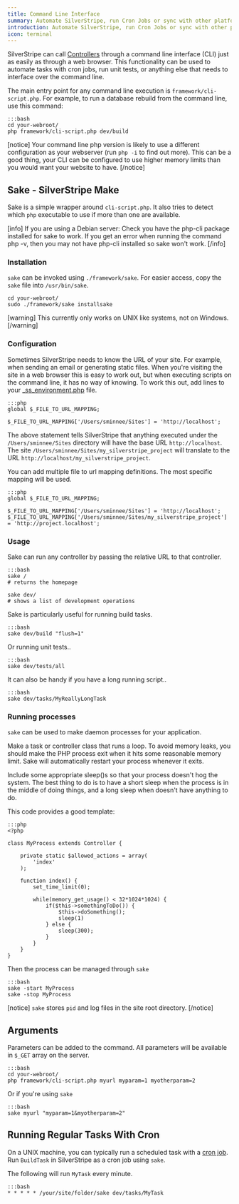 ```yaml
---
title: Command Line Interface
summary: Automate SilverStripe, run Cron Jobs or sync with other platforms through the Command Line Interface.
introduction: Automate SilverStripe, run Cron Jobs or sync with other platforms through the Command Line Interface.
icon: terminal
---
```

SilverStripe can call [Controllers](../controllers) through a command line interface (CLI) just as easily as through a 
web browser. This functionality can be used to automate tasks with cron jobs, run unit tests, or anything else that 
needs to interface over the command line.

The main entry point for any command line execution is `framework/cli-script.php`. For example, to run a database 
rebuild from the command line, use this command:
	
	:::bash
	cd your-webroot/
	php framework/cli-script.php dev/build

[notice]
Your command line php version is likely to use a different configuration as your webserver (run `php -i` to find out 
more). This can be a good thing, your CLI can be configured to use higher memory limits than you would want your website
to have.
[/notice]

## Sake - SilverStripe Make

Sake is a simple wrapper around `cli-script.php`. It also tries to detect which `php` executable to use if more than one 
are available.

[info]
If you are using a Debian server: Check you have the php-cli package installed for sake to work. If you get an error 
when running the command php -v, then you may not have php-cli installed so sake won't work.
[/info]

### Installation

`sake` can be invoked using `./framework/sake`. For easier access, copy the `sake` file into `/usr/bin/sake`.

	cd your-webroot/
	sudo ./framework/sake installsake

[warning]
This currently only works on UNIX like systems, not on Windows.
[/warning]

### Configuration

Sometimes SilverStripe needs to know the URL of your site. For example, when sending an email or generating static 
files. When you're visiting the site in a web browser this is easy to work out, but when executing scripts on the 
command line, it has no way of knowing. To work this out, add lines to your 
[_ss_environment.php](/getting_started/environment_management) file.

	:::php
	global $_FILE_TO_URL_MAPPING;

	$_FILE_TO_URL_MAPPING['/Users/sminnee/Sites'] = 'http://localhost';

The above statement tells SilverStripe that anything executed under the `/Users/sminnee/Sites` directory will have the
base URL `http://localhost`. The site `/Users/sminnee/Sites/my_silverstripe_project` will translate to the URL
`http://localhost/my_silverstripe_project`.

You can add multiple file to url mapping definitions. The most specific mapping will be used.

	:::php
	global $_FILE_TO_URL_MAPPING;

	$_FILE_TO_URL_MAPPING['/Users/sminnee/Sites'] = 'http://localhost';
	$_FILE_TO_URL_MAPPING['/Users/sminnee/Sites/my_silverstripe_project'] = 'http://project.localhost';

### Usage

Sake can run any controller by passing the relative URL to that controller.

	:::bash
	sake /
	# returns the homepage

	sake dev/
	# shows a list of development operations

Sake is particularly useful for running build tasks.
	
	:::bash
	sake dev/build "flush=1"

Or running unit tests..

	:::bash
	sake dev/tests/all

It can also be handy if you have a long running script..
	
	:::bash
	sake dev/tasks/MyReallyLongTask

### Running processes

`sake` can be used to make daemon processes for your application.

Make a task or controller class that runs a loop. To avoid memory leaks, you should make the PHP process exit when it 
hits some reasonable memory limit. Sake will automatically restart your process whenever it exits.

Include some appropriate sleep()s so that your process doesn't hog the system. The best thing to do is to have a short 
sleep when the process is in the middle of doing things, and a long sleep when doesn't have anything to do.

This code provides a good template:

	:::php
	<?php

	class MyProcess extends Controller {

		private static $allowed_actions = array(
			'index'
		);

		function index() {
			set_time_limit(0);

			while(memory_get_usage() < 32*1024*1024) {
				if($this->somethingToDo()) {
					$this->doSomething();
					sleep(1)
				} else {
					sleep(300);
				}
			}
		}
	}

Then the process can be managed through `sake`

	:::bash
	sake -start MyProcess
	sake -stop MyProcess



[notice]
`sake` stores `pid` and log files in the site root directory.
[/notice]

## Arguments

Parameters can be added to the command. All parameters will be available in `$_GET` array on the server.

	:::bash
	cd your-webroot/
	php framework/cli-script.php myurl myparam=1 myotherparam=2

Or if you're using `sake`

	:::bash
	sake myurl "myparam=1&myotherparam=2"

## Running Regular Tasks With Cron

On a UNIX machine, you can typically run a scheduled task with a [cron job](http://en.wikipedia.org/wiki/Cron). Run
`BuildTask` in SilverStripe as a cron job using `sake`. 

The following will run `MyTask` every minute.

	:::bash
	* * * * * /your/site/folder/sake dev/tasks/MyTask
